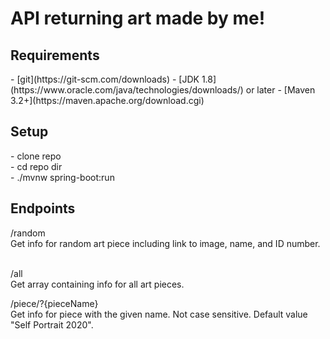 <h1>API returning art made by me!</h1>

<h2>Requirements</h2>
- [git](https://git-scm.com/downloads)
- [JDK 1.8](https://www.oracle.com/java/technologies/downloads/) or later
- [Maven 3.2+](https://maven.apache.org/download.cgi)

<h2>Setup</h2> 
- clone repo </br>
- cd repo dir </br> 
- ./mvnw spring-boot:run </br> 

<h2>Endpoints</h2> 
/random<br/>
Get info for random art piece including link to image, name, and ID number.<br/>
<br/>

/all<br/>
Get array containing info for all art pieces.<br/>  

/piece/?{pieceName}<br/>
Get info for piece with the given name. Not case sensitive. Default value "Self Portrait 2020".  


